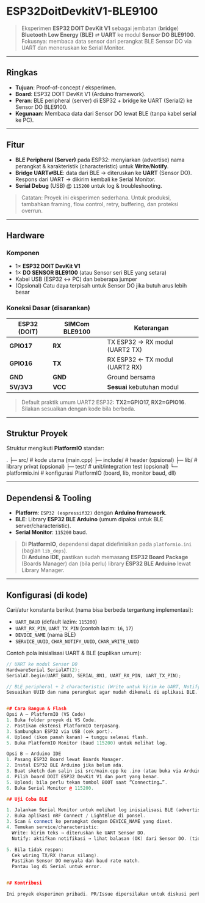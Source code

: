 # ESP32DoitDevkitV1-BLE9100

> Eksperimen **ESP32 DOIT DevKit V1** sebagai jembatan (**bridge**) **Bluetooth Low Energy (BLE)** ⇄ **UART** ke modul **Sensor DO BLE9100**. Fokusnya: membaca data sensor dari perangkat BLE Sensor DO via UART dan meneruskan ke Serial Monitor.

---

## Ringkas
- **Tujuan**: Proof-of-concept / eksperimen.
- **Board**: ESP32 DOIT DevKit V1 (Arduino framework).
- **Peran**: BLE peripheral (server) di ESP32 + bridge ke UART (Serial2) ke Sensor DO BLE9100.
- **Kegunaan**: Membaca data dari Sensor DO lewat BLE (tanpa kabel serial ke PC).

---

## Fitur
- **BLE Peripheral (Server)** pada ESP32: menyiarkan (advertise) nama perangkat & karakteristik (characteristic) untuk **Write**/**Notify**.
- **Bridge UART⇄BLE**: data dari BLE → diteruskan ke **UART** (Sensor DO). Respons dari UART → dikirim kembali ke Serial Monitor.
- **Serial Debug** (USB) @ `115200` untuk log & troubleshooting.

> Catatan: Proyek ini eksperimen sederhana. Untuk produksi, tambahkan framing, flow control, retry, buffering, dan proteksi overrun.

---

## Hardware

### Komponen
- 1× **ESP32 DOIT DevKit V1**
- 1× **DO SENSOR BLE9100** (atau Sensor seri BLE yang setara)
- Kabel USB (ESP32 ↔ PC) dan beberapa jumper
- (Opsional) Catu daya terpisah untuk Sensor DO jika butuh arus lebih besar

### Koneksi Dasar (disarankan)
| ESP32 (DOIT) | SIMCom BLE9100 | Keterangan                         |
|--------------|-----------------|------------------------------------|
| **GPIO17**   | **RX**          | TX ESP32 → RX modul (UART2 TX)     |
| **GPIO16**   | **TX**          | RX ESP32 ← TX modul (UART2 RX)     |
| **GND**      | **GND**         | Ground bersama                     |
| **5V/3V3**   | **VCC**         | **Sesuai** kebutuhan modul         |

> Default praktik umum UART2 ESP32: **TX2=GPIO17, RX2=GPIO16**. Silakan sesuaikan dengan kode bila berbeda.

---

## Struktur Proyek
Struktur mengikuti **PlatformIO** standar:

.
├─ src/ # kode utama (main.cpp)
├─ include/ # header (opsional)
├─ lib/ # library privat (opsional)
├─ test/ # unit/integration test (opsional)
└─ platformio.ini # konfigurasi PlatformIO (board, lib, monitor baud, dll)

---

## Dependensi & Tooling

- **Platform**: `ESP32 (espressif32)` dengan **Arduino framework**.
- **BLE**: Library **ESP32 BLE Arduino** (umum dipakai untuk BLE server/characteristic).
- **Serial Monitor**: `115200` baud.

> Di **PlatformIO**, dependensi dapat didefinisikan pada `platformio.ini` (bagian `lib_deps`).  
> Di **Arduino IDE**, pastikan sudah memasang **ESP32 Board Package** (Boards Manager) dan (bila perlu) library **ESP32 BLE Arduino** lewat Library Manager.

---

## Konfigurasi (di kode)

Cari/atur konstanta berikut (nama bisa berbeda tergantung implementasi):
- `UART_BAUD` (default lazim: `115200`)
- `UART_RX_PIN`, `UART_TX_PIN` (contoh lazim: `16`, `17`)
- `DEVICE_NAME` (nama BLE)
- `SERVICE_UUID`, `CHAR_NOTIFY_UUID`, `CHAR_WRITE_UUID`

Contoh pola inisialisasi UART & BLE (cuplikan umum):
```cpp
// UART ke modul Sensor DO
HardwareSerial SerialAT(2);
SerialAT.begin(UART_BAUD, SERIAL_8N1, UART_RX_PIN, UART_TX_PIN);

// BLE peripheral + 2 characteristic (Write untuk kirim ke UART, Notify untuk balasan)
Sesuaikan UUID dan nama perangkat agar mudah dikenali di aplikasi BLE.


## Cara Bangun & Flash
Opsi A — PlatformIO (VS Code)
1. Buka folder proyek di VS Code.
2. Pastikan ekstensi PlatformIO terpasang.
3. Sambungkan ESP32 via USB (cek port).
4. Upload (ikon panah kanan) → tunggu selesai flash.
5. Buka PlatformIO Monitor (baud 115200) untuk melihat log.

Opsi B — Arduino IDE
1. Pasang ESP32 Board lewat Boards Manager.
2. Instal ESP32 BLE Arduino jika belum ada.
3. Buat sketch dan salin isi src/main.cpp ke .ino (atau buka via Arduino-CLI/Arduino IDE dengan struktur yang sesuai).
4. Pilih board DOIT ESP32 DevKit V1 dan port yang benar.
5. Upload; bila perlu tekan tombol BOOT saat “Connecting…”.
6. Buka Serial Monitor @ 115200.

## Uji Coba BLE

1. Jalankan Serial Monitor untuk melihat log inisialisasi BLE (advertising).
2. Buka aplikasi nRF Connect / LightBlue di ponsel.
3. Scan & connect ke perangkat dengan DEVICE_NAME yang diset.
4. Temukan service/characteristic:
  Write: kirim teks → diteruskan ke UART Sensor DO.
  Notify: aktifkan notifikasi → lihat balasan (OK) dari Sensor DO. (tidak digunakan di sensor ble9100)

5. Bila tidak respon:
  Cek wiring TX/RX (harus silang).
  Pastikan Sensor DO menyala dan baud rate match.
  Pantau log di Serial untuk error.


## Kontribusi

Ini proyek eksperimen pribadi. PR/Issue dipersilakan untuk diskusi perbaikan kecil, namun harap maklum belum ada panduan kontribusi formal.
